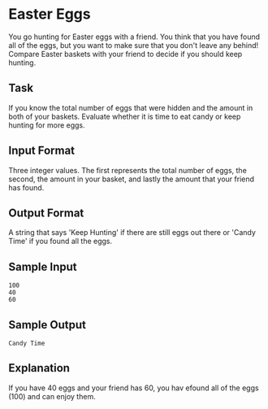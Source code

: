 # Easter Eggs

You go hunting for Easter eggs with a friend. You think that you have found all of the eggs, but you want to make sure that you don't leave any behind! Compare Easter baskets with your friend to decide if you should keep hunting.

## Task

If you know the total number of eggs that were hidden and the amount in both of your baskets. Evaluate whether it is time to eat candy or keep hunting for more eggs.

## Input Format

Three integer values. The first represents the total number of eggs, the second, the amount in your basket, and lastly the amount that your friend has found.

## Output Format

A string that says 'Keep Hunting' if there are still eggs out there or 'Candy Time' if you found all the eggs.

## Sample Input

```=
100
40
60
```

## Sample Output

```=
Candy Time
```

## Explanation

If you have 40 eggs and your friend has 60, you hav efound all of the eggs (100) and can enjoy them.